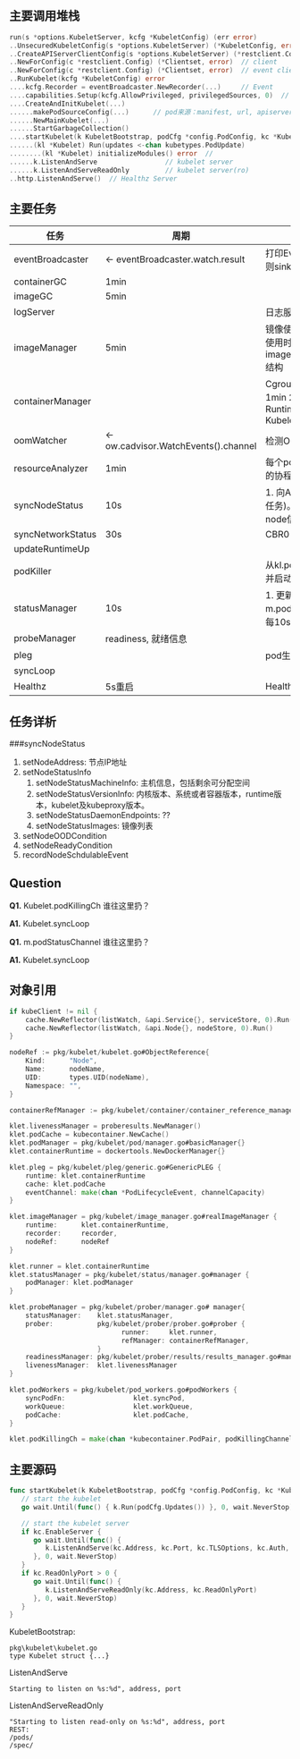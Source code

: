 ## 主要调用堆栈

```go
run(s *options.KubeletServer, kcfg *KubeletConfig) (err error)
..UnsecuredKubeletConfig(s *options.KubeletServer) (*KubeletConfig, error)
..CreateAPIServerClientConfig(s *options.KubeletServer) (*restclient.Config, error) // client??
..NewForConfig(c *restclient.Config) (*Clientset, error)  // client
..NewForConfig(c *restclient.Config) (*Clientset, error)  // event client
..RunKubelet(kcfg *KubeletConfig) error
....kcfg.Recorder = eventBroadcaster.NewRecorder(...)     // Event
....capabilities.Setup(kcfg.AllowPrivileged, privilegedSources, 0)  // capabilities
....CreateAndInitKubelet(...)
......makePodSourceConfig(...)      // pod来源：manifest, url, apiserver
......NewMainKubelet(...)
......StartGarbageCollection()
....startKubelet(k KubeletBootstrap, podCfg *config.PodConfig, kc *KubeletConfig)
......(kl *Kubelet) Run(updates <-chan kubetypes.PodUpdate)
........(kl *Kubelet) initializeModules() error  // 
......k.ListenAndServe                 // kubelet server
......k.ListenAndServeReadOnly         // kubelet server(ro)
..http.ListenAndServe()  // Healthz Server
```

## 主要任务

| 任务                | 周期                                   | 说明                                       |
| ----------------- | ------------------------------------ | ---------------------------------------- |
| eventBroadcaster  | <- eventBroadcaster.watch.result     | 打印Event，若EventClient不空则sink到Event        |
| containerGC       | 1min                                 |                                          |
| imageGC           | 5min                                 |                                          |
| logServer         |                                      | 日志服务器：/logs/                             |
| imageManager      | 5min                                 | 镜像使用情况（发现时间，最近使用时间，大小），保存在imageManager.imageRecords结构 |
| containerManager  |                                      | Cgroup。1. ensureState, 1min 2. 更新RuntimeCgroupsName, KubeletCgroupsName, 5min |
| oomWatcher        | <- ow.cadvisor.WatchEvents().channel | 检测OOM Event                              |
| resourceAnalyzer  | 1min                                 | 每个pod启动收集Volume信息的协程                     |
| syncNodeStatus    | 10s                                  | 1. 向APIServer注册node(一次任务)。2. 向APIServer更新node信息 |
| syncNetworkStatus | 30s                                  | CBR0                                     |
| updateRuntimeUp   |                                      |                                          |
| podKiller         |                                      | 从kl.podKillingCh中读取pod，并启动协程杀之           |
| statusManager     | 10s                                  | 1. 更新来自m.podStatusChannel的pod 2. 每10s syncBatch() |
| probeManager      | readiness, 就绪信息                      |                                          |
| pleg              |                                      | pod生存周期事件。                               |
| syncLoop          |                                      |                                          |
| Healthz           | 5s重启                                 | Health server: /healthz                  |

## 任务详析

###syncNodeStatus

1. setNodeAddress: 节点IP地址
2. setNodeStatusInfo
   1. setNodeStatusMachineInfo: 主机信息，包括剩余可分配空间
   2. setNodeStatusVersionInfo: 内核版本、系统或者容器版本，runtime版本，kubelet及kubeproxy版本。
   3. setNodeStatusDaemonEndpoints:  ??
   4. setNodeStatusImages: 镜像列表
3. setNodeOODCondition
4. setNodeReadyCondition
5. recordNodeSchdulableEvent


## Question

**Q1.** Kubelet.podKillingCh 谁往这里扔？

**A1.** Kubelet.syncLoop



**Q1.** m.podStatusChannel 谁往这里扔？

**A1.** Kubelet.syncLoop



## 对象引用

```go
if kubeClient != nil {
    cache.NewReflector(listWatch, &api.Service{}, serviceStore, 0).Run()
    cache.NewReflector(listWatch, &api.Node{}, nodeStore, 0).Run()
}

nodeRef := pkg/kubelet/kubelet.go#ObjectReference{
    Kind:      "Node",
    Name:      nodeName,
    UID:       types.UID(nodeName),
    Namespace: "",
}

containerRefManager := pkg/kubelet/container/container_reference_manager.go#RefManager{}

klet.livenessManager = proberesults.NewManager()
klet.podCache = kubecontainer.NewCache()
klet.podManager = pkg/kubelet/pod/manager.go#basicManager{}
klet.containerRuntime = dockertools.NewDockerManager{}

klet.pleg = pkg/kubelet/pleg/generic.go#GenericPLEG {
    runtime: klet.containerRuntime
    cache: klet.podCache
    eventChannel: make(chan *PodLifecycleEvent, channelCapacity)
}

klet.imageManager = pkg/kubelet/image_manager.go#realImageManager {
    runtime:      klet.containerRuntime,
    recorder:     recorder,
    nodeRef:      nodeRef
}

klet.runner = klet.containerRuntime
klet.statusManager = pkg/kubelet/status/manager.go#manager {
    podManager: klet.podManager
}

klet.probeManager = pkg/kubelet/prober/manager.go# manager{
    statusManager:    klet.statusManager,
    prober:           pkg/kubelet/prober/prober.go#prober {
                            runner:     klet.runner,
                            refManager: containerRefManager,
                      }
    readinessManager: pkg/kubelet/prober/results/results_manager.go#manager{},
    livenessManager:  klet.livenessManager
}

klet.podWorkers = pkg/kubelet/pod_workers.go#podWorkers {
    syncPodFn:                 klet.syncPod,
    workQueue:                 klet.workQueue,
    podCache:                  klet.podCache,
}

klet.podKillingCh = make(chan *kubecontainer.PodPair, podKillingChannelCapacity)
```






## 主要源码


```go
func startKubelet(k KubeletBootstrap, podCfg *config.PodConfig, kc *KubeletConfig) {
   // start the kubelet
   go wait.Until(func() { k.Run(podCfg.Updates()) }, 0, wait.NeverStop)

   // start the kubelet server
   if kc.EnableServer {
      go wait.Until(func() {
         k.ListenAndServe(kc.Address, kc.Port, kc.TLSOptions, kc.Auth, kc.EnableDebuggingHandlers)
      }, 0, wait.NeverStop)
   }
   if kc.ReadOnlyPort > 0 {
      go wait.Until(func() {
         k.ListenAndServeReadOnly(kc.Address, kc.ReadOnlyPort)
      }, 0, wait.NeverStop)
   }
}
```

KubeletBootstrap:
```
pkg\kubelet\kubelet.go
type Kubelet struct {...}
```

ListenAndServe
```
Starting to listen on %s:%d", address, port
```

ListenAndServeReadOnly
```
"Starting to listen read-only on %s:%d", address, port
REST:
/pods/
/spec/
```
